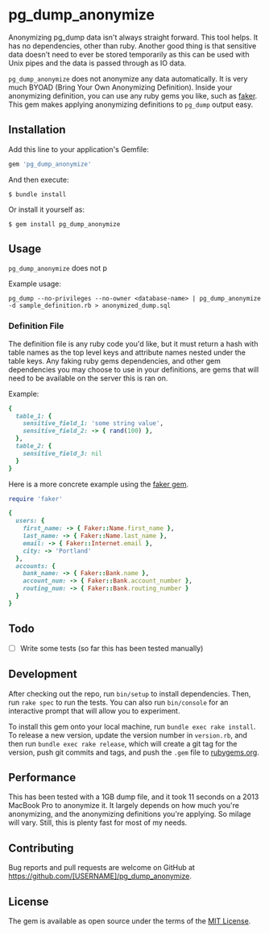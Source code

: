 # pg_dump_anonymize

Anonymizing pg_dump data isn't always straight forward. This tool helps. It has no dependencies, other than ruby. Another good thing is that sensitive data doesn't need to ever be stored temporarily as this can be used with Unix pipes and the data is passed through as IO data.

`pg_dump_anonymize` does not anonymize any data automatically. It is very much BYOAD (Bring Your Own Anonymizing Definition). Inside your anonymizing definition, you can use any ruby gems you like, such as [faker](https://github.com/faker-ruby/faker). This gem makes applying anonymizing definitions to `pg_dump` output easy.

## Installation

Add this line to your application's Gemfile:

```ruby
gem 'pg_dump_anonymize'
```

And then execute:

    $ bundle install

Or install it yourself as:

    $ gem install pg_dump_anonymize

## Usage

`pg_dump_anonymize` does not p

Example usage:

```
pg_dump --no-privileges --no-owner <database-name> | pg_dump_anonymize -d sample_definition.rb > anonymized_dump.sql
```

### Definition File

The definition file is any ruby code you'd like, but it must return a hash with table names as the top level keys and attribute names nested under the table keys. Any faking ruby gems dependencies, and other gem dependencies you may choose to use in your definitions, are gems that will need to be available on the server this is ran on.

Example:

```ruby
{
  table_1: {
    sensitive_field_1: 'some string value',
    sensitive_field_2: -> { rand(100) },
  },
  table_2: {
    sensitive_field_3: nil
  }
}
```

Here is a more concrete example using the [faker gem](https://github.com/faker-ruby/faker).

```ruby
require 'faker'

{
  users: {
    first_name: -> { Faker::Name.first_name },
    last_name: -> { Faker::Name.last_name },
    email: -> { Faker::Internet.email },
    city: -> 'Portland'
  },
  accounts: {
    bank_name: -> { Faker::Bank.name },
    account_num: -> { Faker::Bank.account_number },
    routing_num: -> { Faker::Bank.routing_number }
  }
}
```

## Todo
- [ ] Write some tests (so far this has been tested manually)

## Development

After checking out the repo, run `bin/setup` to install dependencies. Then, run `rake spec` to run the tests. You can also run `bin/console` for an interactive prompt that will allow you to experiment.

To install this gem onto your local machine, run `bundle exec rake install`. To release a new version, update the version number in `version.rb`, and then run `bundle exec rake release`, which will create a git tag for the version, push git commits and tags, and push the `.gem` file to [rubygems.org](https://rubygems.org).

## Performance

This has been tested with a 1GB dump file, and it took 11 seconds on a 2013 MacBook Pro to anonymize it. It largely depends on how much you're anonymizing, and the anonymizing definitions you're applying. So milage will vary. Still, this is plenty fast for most of my needs.

## Contributing

Bug reports and pull requests are welcome on GitHub at https://github.com/[USERNAME]/pg_dump_anonymize.


## License

The gem is available as open source under the terms of the [MIT License](https://opensource.org/licenses/MIT).
